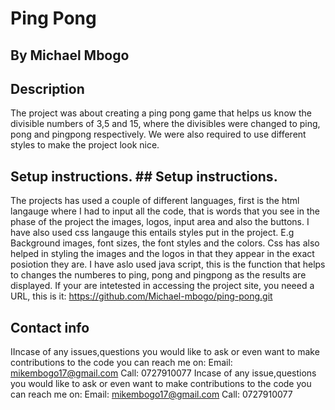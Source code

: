 # Ping Pong
 ## By Michael Mbogo 	
 ## Description
 The project was about creating a ping pong game that helps us know the divisible numbers of 3,5 and 15, where the divisibles were changed to ping, pong and pingpong respectively.
 We were also required to use different styles to make the project look nice.
 
 ## Setup instructions.	 ## Setup instructions.
The projects has used a couple of different languages, first is the html langauge where I had to input all the code, that is words that you see in the phase of the project the images, logos, input area and also the buttons. I have also used css langauge this entails styles put in the project. E.g Background images, font sizes, the font styles and the colors. Css has also helped in styling the images and the logos in that they appear in the exact posiotion they are. I have aslo used java script, this is the function that helps to changes the numberes to ping, pong and pingpong as the results are displayed.
If your are intetested in accessing the project site, you neeed a URL, this is it: https://github.com/Michael-mbogo/ping-pong.git
 ## Contact info 	 
 IIncase of any issues,questions you would like to ask or even want to make contributions to the code you can reach me on: Email: mikembogo17@gmail.com Call: 0727910077	 Incase of any issue,questions you would like to ask or even want to make contributions to the code you can reach me on: Email: mikembogo17@gmail.com Call: 0727910077
